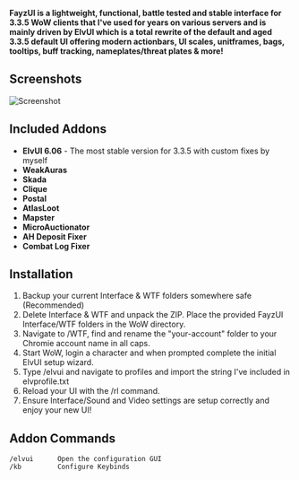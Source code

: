 **FayzUI is a lightweight, functional, battle tested and stable interface for 3.3.5 WoW clients that I've used for years on various servers and is mainly driven by ElvUI which is a total rewrite of the default and aged 3.3.5 default UI offering modern actionbars, UI scales, unitframes, bags, tooltips, buff tracking, nameplates/threat plates & more!**  


## Screenshots

![Screenshot](https://i.imgur.com/OBMK0T3.jpg)

## Included Addons
*  **ElvUI 6.06** - The most stable version for 3.3.5 with custom fixes by myself
*  **WeakAuras** 
*  **Skada**   
*  **Clique**
*  **Postal**
*  **AtlasLoot** 
*  **Mapster**
*  **MicroAuctionator**  
*  **AH Deposit Fixer**   
*  **Combat Log Fixer**  
 

## Installation
1. Backup your current Interface & WTF folders somewhere safe (Recommended)   
2. Delete Interface & WTF and unpack the ZIP. Place the provided FayzUI Interface/WTF folders in the WoW directory.
3. Navigate to /WTF, find and rename the "your-account" folder to your Chromie account name in all caps.   
4. Start WoW, login a character and when prompted complete the initial ElvUI setup wizard.
5. Type /elvui and navigate to profiles and import the string I've included in elvprofile.txt
6. Reload your UI with the /rl command.
7. Ensure Interface/Sound and Video settings are setup correctly and enjoy your new UI!

## Addon Commands

    /elvui      Open the configuration GUI  
    /kb         Configure Keybinds 









